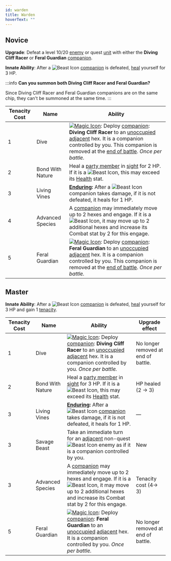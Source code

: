 ```yaml
---
id: warden
title: Warden
hoverText: ""
---
```


## Novice

**Upgrade**: Defeat a level 10/20 [enemy](/docs/glossary/enemy) or quest [unit](/docs/glossary/unit) with either the **Diving Cliff Racer** or **Feral Guardian** [companion](/docs/glossary/companion).

**Innate Ability**: After a <img src="/icons/beast.svg" alt="Beast Icon" className="icon-svg" /> [companion](/docs/glossary/companion) is defeated, [heal](/docs/glossary/healing) yourself for 3 HP.

:::info
**Can you summon both Diving Cliff Racer and Feral Guardian?**

Since Diving Cliff Racer and Feral Guardian companions are on the same chip, they can't be summoned at the same time.
:::

| Tenacity Cost | Name             | Ability                                                                                                                                                                                                                                                                                                                                                                                                |
| ------------- | ---------------- | ------------------------------------------------------------------------------------------------------------------------------------------------------------------------------------------------------------------------------------------------------------------------------------------------------------------------------------------------------------------------------------------------------ |
| 1             | Dive             | [<img src="/icons/magic.svg" alt="Magic Icon" class="icon-svg" />](/docs/battles/battle-forms/magic): Deploy [companion](/docs/glossary/companion): **Diving Cliff Racer** to an [unoccupied](/docs/glossary/occupied) [adjacent](/docs/glossary/adjacent) hex. It is a companion controlled by you. This companion is removed at the [end of battle](/docs/battles/end-of-battle). _Once per battle._ |
| 2             | Bond With Nature | Heal a [party member](/docs/glossary/party) in [sight](/docs/glossary/sight) for 2 HP. If it is a <img src="/icons/beast.svg" alt="Beast Icon" class="icon-svg" />, this may exceed its [Health](/docs/adventurer/stats/health) stat.                                                                                                                                                                  |
| 3             | Living Vines     | **[Enduring](/docs/glossary/enduring):** After a <img src="/icons/beast.svg" alt="Beast Icon" class="icon-svg" /> companion takes damage, if it is not defeated, it heals for 1 HP.                                                                                                                                                                                                                    |
| 4             | Advanced Species | A [companion](/docs/glossary/companion) may immediately move up to 2 hexes and engage. If it is a <img src="/icons/beast.svg" alt="Beast Icon" class="icon-svg" />, it may move up to 2 additional hexes and increase its Combat stat by 2 for this engage.                                                                                                                                            |
| 5             | Feral Guardian   | [<img src="/icons/magic.svg" alt="Magic Icon" class="icon-svg" />](/docs/battles/battle-forms/magic): Deploy [companion](/docs/glossary/companion): **Feral Guardian** to an [unoccupied](/docs/glossary/occupied) [adjacent](/docs/glossary/adjacent) hex. It is a companion controlled by you. This companion is removed at the [end of battle](/docs/battles/end-of-battle). _Once per battle._     |

## Master

**Innate Ability**: After a <img src="/icons/beast.svg" alt="Beast Icon" className="icon-svg" /> [companion](/docs/glossary/companion) is defeated, [heal](/docs/glossary/healing) yourself for 3 HP and gain 1 [tenacity](/docs/glossary/tenacity).

| Tenacity Cost | Name             | Ability                                                                                                                                                                                                                                                                                                                 | Upgrade effect                      |
| ------------- | ---------------- | ----------------------------------------------------------------------------------------------------------------------------------------------------------------------------------------------------------------------------------------------------------------------------------------------------------------------- | ----------------------------------- |
| 1             | Dive             | [<img src="/icons/magic.svg" alt="Magic Icon" class="icon-svg" />](/docs/battles/battle-forms/magic): Deploy [companion](/docs/glossary/companion): **Diving Cliff Racer** to an [unoccupied](/docs/glossary/occupied) [adjacent](/docs/glossary/adjacent) hex. It is a companion controlled by you. _Once per battle._ | No longer removed at end of battle. |
| 2             | Bond With Nature | Heal a [party member](/docs/glossary/party) in [sight](/docs/glossary/sight) for 3 HP. If it is a <img src="/icons/beast.svg" alt="Beast Icon" class="icon-svg" />, this may exceed its [Health](/docs/adventurer/stats/health) stat.                                                                                   | HP healed<br/>(2 → 3)               |
| 3             | Living Vines     | **[Enduring](/docs/glossary/enduring):** After a <img src="/icons/beast.svg" alt="Beast Icon" class="icon-svg" /> [companion](/docs/glossary/companion) takes damage, if it is not defeated, it heals for 1 HP.                                                                                                         | —                                   |
| 3             | Savage Beast     | Take an immediate turn for an [adjacent](/docs/glossary/adjacent) non-quest <img src="/icons/beast.svg" alt="Beast Icon" class="icon-svg" /> enemy as if it is a companion controlled by you.                                                                                                                           | New                                 |
| 3             | Advanced Species | A [companion](/docs/glossary/companion) may immediately move up to 2 hexes and engage. If it is a <img src="/icons/beast.svg" alt="Beast Icon" class="icon-svg" />, it may move up to 2 additional hexes and increase its Combat stat by 2 for this engage.                                                             | Tenacity cost (4→ 3)                |
| 5             | Feral Guardian   | [<img src="/icons/magic.svg" alt="Magic Icon" class="icon-svg" />](/docs/battles/battle-forms/magic): Deploy [companion](/docs/glossary/companion): **Feral Guardian** to an [unoccupied](/docs/glossary/occupied) [adjacent](/docs/glossary/adjacent) hex. It is a companion controlled by you. _Once per battle._     | No longer removed at end of battle. |
